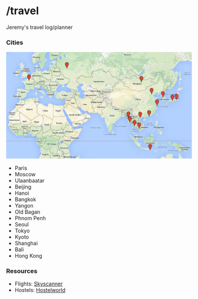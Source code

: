 # /travel

Jeremy's travel log/planner

### Cities

![Map](/map.png)

- Paris
- Moscow
- Ulaanbaatar
- Beijing
- Hanoi
- Bangkok
- Yangon
- Old Bagan
- Phnom Penh
- Seoul
- Tokyo
- Kyoto
- Shanghai
- Bali
- Hong Kong

### Resources

- Flights: [Skyscanner](http://skyscanner.com)
- Hostels: [Hostelworld](http://www.hostelworld.com)
